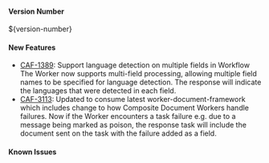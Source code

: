 
#### Version Number
${version-number}

#### New Features
- [CAF-1389](https://jira.autonomy.com/browse/CAF-1389): Support language detection on multiple fields in Workflow  
  The Worker now supports multi-field processing, allowing multiple field names to be specified for language detection. The response will indicate the languages that were detected in each field.
- [CAF-3113](https://jira.autonomy.com/browse/CAF-3113): Updated to consume latest worker-document-framework which includes change to how Composite Document Workers handle failures.
  Now if the Worker encounters a task failure e.g. due to a message being marked as poison, the response task will include the document sent on the task with the failure added as a field.
  
#### Known Issues

